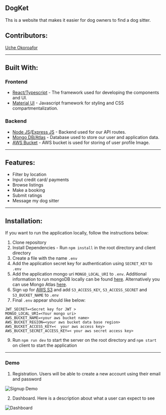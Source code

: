 ## DogKet

Ths is a website that makes it easier for dog owners to find a dog sitter.

## Contributors:

[Uche Okoroafor](https://github.com/uche-okoroafor)



---

## Built With:

### Frontend

- [React/Typescript](https://reactjs.org/) - The framework used for developing the components and UI.
- [Material UI](https://material-ui.com/) - Javascript framework for styling and CSS compartmentalization.


### Backend

- [Node JS](https://reactjs.org/)/[Express JS](https://expressjs.com/) - Backend used for our API routes.
- [Mongo DB/Atlas](https://www.mongodb.com/) - Database used to store our user and application data.
- [AWS Bucket](https://aws.amazon/) - AWS bucket is used for storing of user profile Image.

---

## Features:

- Filter by location
- Input credit card/ payments
- Browse listings
- Make a booking
- Submit ratings
- Message my dog sitter

---
## Installation:

If you want to run the application locally, follow the instructions below:

1. Clone repository
2. Install Dependencies - Run `npm install` in the root directory and client directory
3. Create a file with the name `.env`
4. Add the application secret key for authentication using `SECRET_KEY` to `.env`
5. Add the application mongo uri `MONGO_LOCAL_URI` to `.env`. Additional information to run mongoDB locally can be found [here](https://docs.mongodb.com/manual/installation/). Alternatively you can use Mongo Atlas [here](https://www.mongodb.com/cloud/atlas).
6. Sign up for [AWS S3](https://aws.amazon.com/s3/) and add `S3_ACCESS_KEY`, `S3_ACCESS_SECRET` and `S3_BUCKET_NAME` to `.env`
7. Final `.env` appear should like below:

```
JWT_SECRET=<Secret key for JWT >
MONGO_LOCAL_URI=<Your mongo uri>
AWS_BUCKET_NAME=<your aws bucket name>
AWS_BUCKET_REGION=<your aws bucket data base region>
AWS_BUCKET_ACCESS_KEY=<  your aws access key>
AWS_BUCKET_SECRET_ACCESS_KEY=< your aws secret access key>
```

9. Run `npm run dev` to start the server on the root directory and `npm start` on client to start the application

---

### Demo

1. Registration. Users will be able to create a new account using their email and password

![Signup Demo](demo/images/signup.png)

2. Dashboard. Here is a description about what a user can expect to see

![Dashboard](demo/images/dashboard.png)
